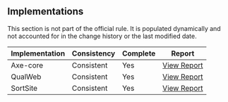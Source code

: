 ## Implementations

This section is not part of the official rule. It is populated dynamically and 
not accounted for in the change history or the last modified date.

| Implementation | Consistency          | Complete | Report
|----------------|----------------------|----------|-------------
| Axe-core       | Consistent           | Yes      | [View Report](https://act-rules.github.io/implementation/axe-core#id-b5c3f8)
| QualWeb        | Consistent           | Yes      | [View Report](https://act-rules.github.io/implementation/qualweb#id-b5c3f8)
| SortSite       | Consistent           | Yes      | [View Report](https://act-rules.github.io/implementation/sortsite#id-b5c3f8)
